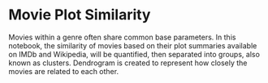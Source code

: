 # Movie Plot Similarity
 Movies within a genre often share common base parameters. In this notebook, the similarity of movies based on their plot summaries available on IMDb and Wikipedia, will be quantified, then separated into groups, also known as clusters. Dendrogram is created to represent how closely the movies are related to each other.
